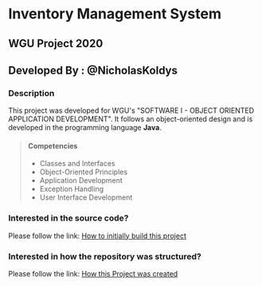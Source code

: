 # Inventory Management System 
## WGU Project 2020
## Developed By : @NicholasKoldys

### Description
This project was developed for WGU's "SOFTWARE I - OBJECT ORIENTED APPLICATION DEVELOPMENT".  It follows an object-oriented design and is developed in the programming language **Java**.

>#### Competencies
>* Classes and Interfaces
>* Object-Oriented Principles
>* Application Development
>* Exception Handling
>* User Interface Development


### Interested in the source code?
Please follow the link:
[How to initially build this project](how-to-build.md)

### Interested in how the repository was structured?
Please follow the link:
[How this Project was created](how-to-create.md)